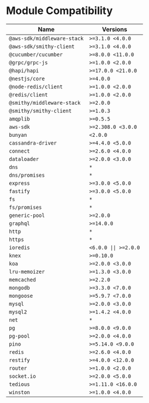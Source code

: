 # Module Compatibility

| Name                        | Versions              |
| --------------------------- | --------------------- |
| `@aws-sdk/middleware-stack` | `>=3.1.0 <4.0.0`      |
| `@aws-sdk/smithy-client`    | `>=3.1.0 <4.0.0`      |
| `@cucumber/cucumber`        | `>=8.0.0 <11.0.0`     |
| `@grpc/grpc-js`             | `>=1.0.0 <2.0.0`      |
| `@hapi/hapi`                | `>=17.0.0 <21.0.0`    |
| `@nestjs/core`              | `>=4.0.0`             |
| `@node-redis/client`        | `>=1.0.0 <2.0.0`      |
| `@redis/client`             | `>=1.0.0 <2.0.0`      |
| `@smithy/middleware-stack`  | `>=2.0.0`             |
| `@smithy/smithy-client`     | `>=1.0.3`             |
| `amqplib`                   | `>=0.5.5`             |
| `aws-sdk`                   | `>=2.308.0 <3.0.0`    |
| `bunyan`                    | `<2.0.0`              |
| `cassandra-driver`          | `>=4.4.0 <5.0.0`      |
| `connect`                   | `>=2.6.0 <4.0.0`      |
| `dataloader`                | `>=2.0.0 <3.0.0`      |
| `dns`                       | `*`                   |
| `dns/promises`              | `*`                   |
| `express`                   | `>=3.0.0 <5.0.0`      |
| `fastify`                   | `>=3.0.0 <5.0.0`      |
| `fs`                        | `*`                   |
| `fs/promises`               | `*`                   |
| `generic-pool`              | `>=2.0.0`             |
| `graphql`                   | `>=14.0.0`            |
| `http`                      | `*`                   |
| `https`                     | `*`                   |
| `ioredis`                   | `<6.0.0 \|\| >=2.0.0` |
| `knex`                      | `>=0.10.0`            |
| `koa`                       | `>=2.0.0 <3.0.0`      |
| `lru-memoizer`              | `>=1.3.0 <3.0.0`      |
| `memcached`                 | `>=2.2.0`             |
| `mongodb`                   | `>=3.3.0 <7.0.0`      |
| `mongoose`                  | `>=5.9.7 <7.0.0`      |
| `mysql`                     | `>=2.0.0 <3.0.0`      |
| `mysql2`                    | `>=1.4.2 <4.0.0`      |
| `net`                       | `*`                   |
| `pg`                        | `>=8.0.0 <9.0.0`      |
| `pg-pool`                   | `>=2.0.0 <4.0.0`      |
| `pino`                      | `>=5.14.0 <9.0.0`     |
| `redis`                     | `>=2.6.0 <4.0.0`      |
| `restify`                   | `>=4.0.0 <12.0.0`     |
| `router`                    | `>=1.0.0 <2.0.0`      |
| `socket.io`                 | `>=2.0.0 <5.0.0`      |
| `tedious`                   | `>=1.11.0 <16.0.0`    |
| `winston`                   | `>=1.0.0 <4.0.0`      |

